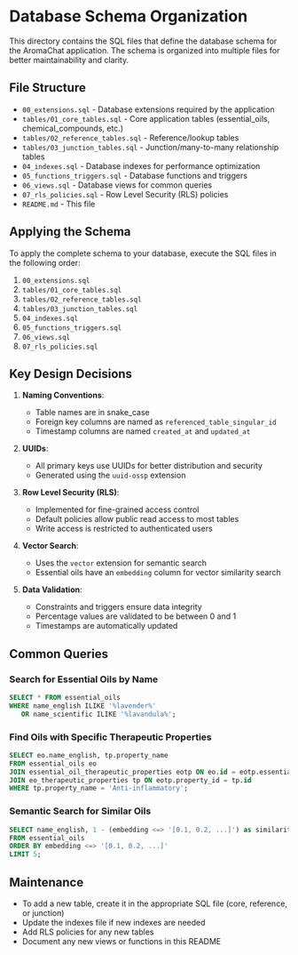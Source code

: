 # Database Schema Organization

This directory contains the SQL files that define the database schema for the AromaChat application. The schema is organized into multiple files for better maintainability and clarity.

## File Structure

- `00_extensions.sql` - Database extensions required by the application
- `tables/01_core_tables.sql` - Core application tables (essential_oils, chemical_compounds, etc.)
- `tables/02_reference_tables.sql` - Reference/lookup tables
- `tables/03_junction_tables.sql` - Junction/many-to-many relationship tables
- `04_indexes.sql` - Database indexes for performance optimization
- `05_functions_triggers.sql` - Database functions and triggers
- `06_views.sql` - Database views for common queries
- `07_rls_policies.sql` - Row Level Security (RLS) policies
- `README.md` - This file

## Applying the Schema

To apply the complete schema to your database, execute the SQL files in the following order:

1. `00_extensions.sql`
2. `tables/01_core_tables.sql`
3. `tables/02_reference_tables.sql`
4. `tables/03_junction_tables.sql`
5. `04_indexes.sql`
6. `05_functions_triggers.sql`
7. `06_views.sql`
8. `07_rls_policies.sql`

## Key Design Decisions

1. **Naming Conventions**:
   - Table names are in snake_case
   - Foreign key columns are named as `referenced_table_singular_id`
   - Timestamp columns are named `created_at` and `updated_at`

2. **UUIDs**:
   - All primary keys use UUIDs for better distribution and security
   - Generated using the `uuid-ossp` extension

3. **Row Level Security (RLS)**:
   - Implemented for fine-grained access control
   - Default policies allow public read access to most tables
   - Write access is restricted to authenticated users

4. **Vector Search**:
   - Uses the `vector` extension for semantic search
   - Essential oils have an `embedding` column for vector similarity search

5. **Data Validation**:
   - Constraints and triggers ensure data integrity
   - Percentage values are validated to be between 0 and 1
   - Timestamps are automatically updated

## Common Queries

### Search for Essential Oils by Name
```sql
SELECT * FROM essential_oils 
WHERE name_english ILIKE '%lavender%' 
   OR name_scientific ILIKE '%lavandula%';
```

### Find Oils with Specific Therapeutic Properties
```sql
SELECT eo.name_english, tp.property_name
FROM essential_oils eo
JOIN essential_oil_therapeutic_properties eotp ON eo.id = eotp.essential_oil_id
JOIN eo_therapeutic_properties tp ON eotp.property_id = tp.id
WHERE tp.property_name = 'Anti-inflammatory';
```

### Semantic Search for Similar Oils
```sql
SELECT name_english, 1 - (embedding <=> '[0.1, 0.2, ...]') as similarity
FROM essential_oils
ORDER BY embedding <=> '[0.1, 0.2, ...]'
LIMIT 5;
```

## Maintenance

- To add a new table, create it in the appropriate SQL file (core, reference, or junction)
- Update the indexes file if new indexes are needed
- Add RLS policies for any new tables
- Document any new views or functions in this README
